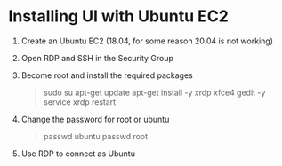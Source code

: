 # Installing UI with Ubuntu EC2

1. Create an Ubuntu EC2 (18.04, for some reason 20.04 is not working)

1. Open RDP and SSH in the Security Group

1. Become root and install the required packages
    >sudo su
    >apt-get update
    >apt-get install -y xrdp xfce4 gedit -y
    >service xrdp restart

1. Change the password for root or ubuntu
    >passwd ubuntu
    >passwd root

1. Use RDP to connect as Ubuntu